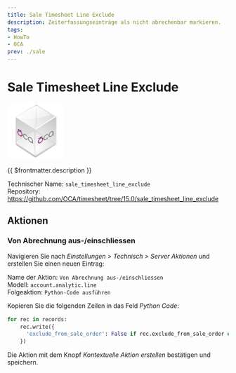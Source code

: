 ```yaml
---
title: Sale Timesheet Line Exclude
description: Zeiterfassungseinträge als nicht abrechenbar markieren.
tags:
- HowTo
- OCA
prev: ./sale
---
```

# Sale Timesheet Line Exclude
![icon_oca_app](attachments/icon_oca_app.png)

{{ $frontmatter.description }}

Technischer Name: `sale_timesheet_line_exclude`\
Repository: <https://github.com/OCA/timesheet/tree/15.0/sale_timesheet_line_exclude>

## Aktionen

### Von Abrechnung aus-/einschliessen

Navigieren Sie nach *Einstellungen > Technisch > Server Aktionen* und erstellen Sie einen neuen Eintrag:

Name der Aktion: `Von Abrechnung aus-/einschliessen`\
Modell: `account.analytic.line`\
Folgeaktion: `Python-Code ausführen`

Kopieren Sie die folgenden Zeilen in das Feld *Python Code*:

```python
for rec in records:
	rec.write({
	  'exclude_from_sale_order': False if rec.exclude_from_sale_order else True
	})
```

Die Aktion mit dem Knopf *Kontextuelle Aktion erstellen* bestätigen und speichern.
